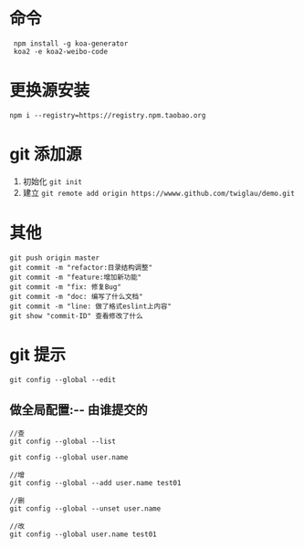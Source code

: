 # 命令

```shell
 npm install -g koa-generator
 koa2 -e koa2-weibo-code
```

# 更换源安装

```
npm i --registry=https://registry.npm.taobao.org
```

# git 添加源

1.  初始化
    `git init`
2.  建立
    `git remote add origin https://wwww.github.com/twiglau/demo.git`

# 其他

```shell
git push origin master
git commit -m "refactor:目录结构调整"
git commit -m "feature:增加新功能"
git commit -m "fix: 修复Bug"
git commit -m "doc: 编写了什么文档"
git commit -m "line: 做了格式eslint上内容"
git show "commit-ID" 查看修改了什么
```

# git 提示

`git config --global --edit`

## 做全局配置:-- 由谁提交的

```
//查
git config --global --list

git config --global user.name

//增
git config --global --add user.name test01

//删
git config --global --unset user.name

//改
git config --global user.name test01
```
